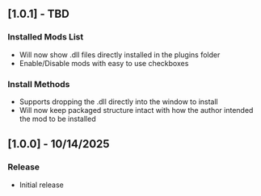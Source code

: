 ## [1.0.1] - TBD
### Installed Mods List
- Will now show .dll files directly installed in the plugins folder
- Enable/Disable mods with easy to use checkboxes

### Install Methods
- Supports dropping the .dll directly into the window to install
- Will now keep packaged structure intact with how the author intended the mod to be installed

## [1.0.0] - 10/14/2025
### Release
- Initial release
